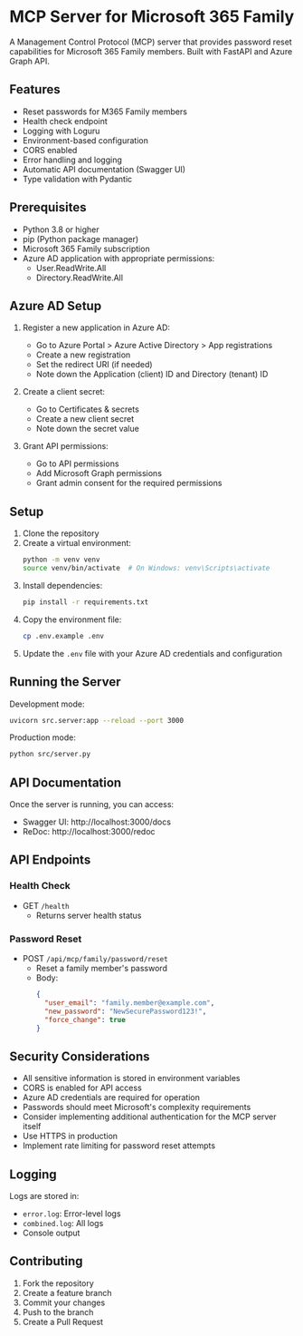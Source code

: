 # MCP Server for Microsoft 365 Family

A Management Control Protocol (MCP) server that provides password reset capabilities for Microsoft 365 Family members. Built with FastAPI and Azure Graph API.

## Features

- Reset passwords for M365 Family members
- Health check endpoint
- Logging with Loguru
- Environment-based configuration
- CORS enabled
- Error handling and logging
- Automatic API documentation (Swagger UI)
- Type validation with Pydantic

## Prerequisites

- Python 3.8 or higher
- pip (Python package manager)
- Microsoft 365 Family subscription
- Azure AD application with appropriate permissions:
  - User.ReadWrite.All
  - Directory.ReadWrite.All

## Azure AD Setup

1. Register a new application in Azure AD:
   - Go to Azure Portal > Azure Active Directory > App registrations
   - Create a new registration
   - Set the redirect URI (if needed)
   - Note down the Application (client) ID and Directory (tenant) ID

2. Create a client secret:
   - Go to Certificates & secrets
   - Create a new client secret
   - Note down the secret value

3. Grant API permissions:
   - Go to API permissions
   - Add Microsoft Graph permissions
   - Grant admin consent for the required permissions

## Setup

1. Clone the repository
2. Create a virtual environment:
   ```bash
   python -m venv venv
   source venv/bin/activate  # On Windows: venv\Scripts\activate
   ```
3. Install dependencies:
   ```bash
   pip install -r requirements.txt
   ```
4. Copy the environment file:
   ```bash
   cp .env.example .env
   ```
5. Update the `.env` file with your Azure AD credentials and configuration

## Running the Server

Development mode:
```bash
uvicorn src.server:app --reload --port 3000
```

Production mode:
```bash
python src/server.py
```

## API Documentation

Once the server is running, you can access:
- Swagger UI: http://localhost:3000/docs
- ReDoc: http://localhost:3000/redoc

## API Endpoints

### Health Check
- GET `/health`
  - Returns server health status

### Password Reset
- POST `/api/mcp/family/password/reset`
  - Reset a family member's password
  - Body:
    ```json
    {
      "user_email": "family.member@example.com",
      "new_password": "NewSecurePassword123!",
      "force_change": true
    }
    ```

## Security Considerations

- All sensitive information is stored in environment variables
- CORS is enabled for API access
- Azure AD credentials are required for operation
- Passwords should meet Microsoft's complexity requirements
- Consider implementing additional authentication for the MCP server itself
- Use HTTPS in production
- Implement rate limiting for password reset attempts

## Logging

Logs are stored in:
- `error.log`: Error-level logs
- `combined.log`: All logs
- Console output

## Contributing

1. Fork the repository
2. Create a feature branch
3. Commit your changes
4. Push to the branch
5. Create a Pull Request 